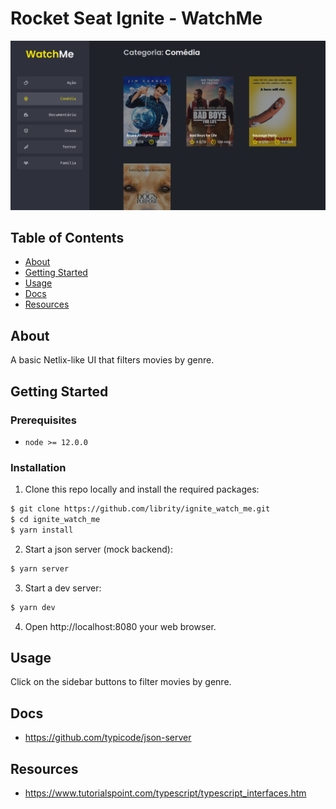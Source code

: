 # Rocket Seat Ignite - WatchMe

<p align="center">
  <img src=".github/home.png">
</p>

## Table of Contents

- [About](#about)
- [Getting Started](#getting_started)
- [Usage](#usage)
- [Docs](#docs)
- [Resources](#resources)

## About <a name = "about"></a>

A basic Netlix-like UI that filters movies by genre.

## Getting Started <a name = "getting_started"></a>

### Prerequisites

- `node >= 12.0.0`

### Installation

1. Clone this repo locally and install the required packages:

```bash
$ git clone https://github.com/librity/ignite_watch_me.git
$ cd ignite_watch_me
$ yarn install
```

2. Start a json server (mock backend):

```bash
$ yarn server
```

3. Start a dev server:

```bash
$ yarn dev
```

4. Open http://localhost:8080 your web browser.

## Usage <a name = "usage"></a>

Click on the sidebar buttons to filter movies by genre.

## Docs <a name = "docs"></a>

- https://github.com/typicode/json-server

## Resources <a name = "resources"></a>

- https://www.tutorialspoint.com/typescript/typescript_interfaces.htm
